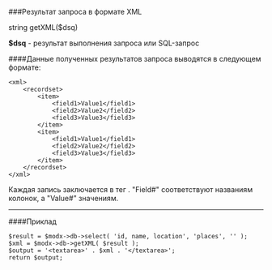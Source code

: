 ###Результат запроса в формате XML

string getXML($dsq)

**$dsq** - результат выполнения запроса или SQL-запрос

####Данные полученных результатов запроса выводятся в следующем формате:

	<xml>  
		<recordset>  
			<item>  
				<field1>Value1</field1>  
				<field2>Value2</field2>  
				<field3>Value3</field3>  
			</item>  
			<item>  
				<field1>Value1</field1>  
				<field2>Value2</field2>  
				<field3>Value3</field3>  
			</item>  
		</recordset>  
	</xml>

Каждая запись заключается в тег <item>. "Field#" соответствуют названиям колонок, а "Value#" значениям.

***

####Приклад

	$result = $modx->db->select( 'id, name, location', 'places', '' );  
	$xml = $modx->db->getXML( $result );   
	$output = '<textarea>' . $xml . '</textarea>';   
	return $output;